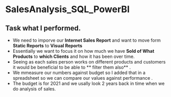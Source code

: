 # SalesAnalysis_SQL_PowerBI

## Task what I  performed.
   * We need to imporve our **Internet Sales Report** and want to move form **Static Reports** to **Visual Reports**
   * Essentially we want to focus it on how much we have **Sold of What Products** to **which Clients** and how it has been over time.
   * Seeing as each sales person works on different products and customers it would be beneficial to be able to ** filter them also** .
   * We mmeasure our numbers against budget so I added that in a spreadsheet so we can compare our values against performance .
   * The budget is for 2021 and we usally look 2 years back in time when we do analysis of sales.
